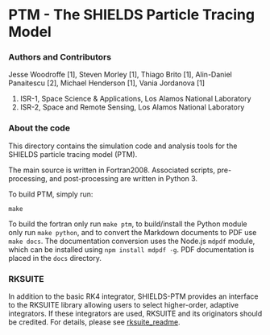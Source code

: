 # PTM - The SHIELDS Particle Tracing Model

### Authors and Contributors
Jesse Woodroffe [1], Steven Morley [1], Thiago Brito [1], Alin-Daniel Panaitescu [2], Michael Henderson [1], Vania Jordanova [1]

1. ISR-1, Space Science & Applications, Los Alamos National Laboratory
2. ISR-2, Space and Remote Sensing, Los Alamos National Laboratory

### About the code
This directory contains the simulation code and analysis tools for the SHIELDS particle tracing model (PTM).

The main source is written in Fortran2008. Associated scripts, pre-processing, and post-processing are written in Python 3.

To build PTM, simply run:
```
make
```

To build the fortran only run `make ptm`, to build/install the Python module only run `make python`, and to convert the Markdown documents to PDF use `make docs`.
The documentation conversion uses the Node.js `mdpdf` module, which can be installed using `npm install mdpdf -g`. PDF documentation is placed in the `docs` directory.

### RKSUITE
In addition to the basic RK4 integrator, SHIELDS-PTM provides an interface to the RKSUITE library allowing users to select higher-order, adaptive integrators.
If these integrators are used, RKSUITE and its originators should be credited. For details, please see [rksuite_readme](src/rksuite_readme).
